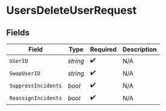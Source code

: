 # UsersDeleteUserRequest


## Fields

| Field               | Type                | Required            | Description         |
| ------------------- | ------------------- | ------------------- | ------------------- |
| `UserID`            | *string*            | :heavy_check_mark:  | N/A                 |
| `SwapUserID`        | *string*            | :heavy_check_mark:  | N/A                 |
| `SuppressIncidents` | *bool*              | :heavy_check_mark:  | N/A                 |
| `ReassignIncidents` | *bool*              | :heavy_check_mark:  | N/A                 |